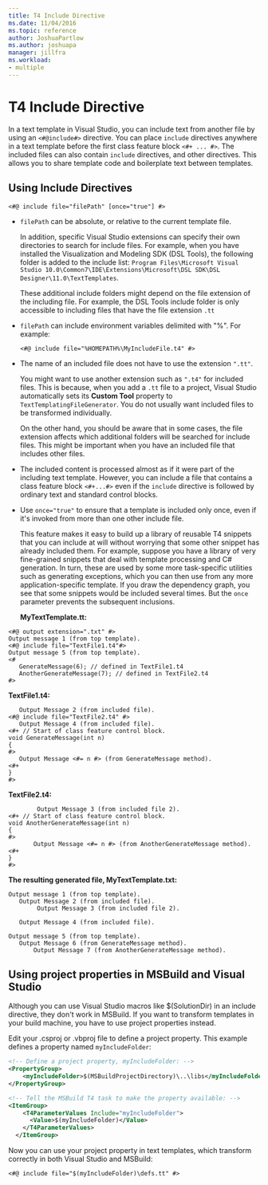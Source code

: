 ```yaml
---
title: T4 Include Directive
ms.date: 11/04/2016
ms.topic: reference
author: JoshuaPartlow
ms.author: joshuapa
manager: jillfra
ms.workload:
- multiple
---
```

# T4 Include Directive

In a text template in Visual Studio, you can include text from another file by using an `<#@include#>` directive. You can place `include` directives anywhere in a text template before the first class feature block `<#+ ... #>`. The included files can also contain `include` directives, and other directives. This allows you to share template code and boilerplate text between templates.

## Using Include Directives

```
<#@ include file="filePath" [once="true"] #>
```

- `filePath` can be absolute, or relative to the current template file.

   In addition, specific Visual Studio extensions can specify their own directories to search for include files. For example, when you have installed the Visualization and Modeling SDK (DSL Tools), the following folder is added to the include list: `Program Files\Microsoft Visual Studio 10.0\Common7\IDE\Extensions\Microsoft\DSL SDK\DSL Designer\11.0\TextTemplates`.

   These additional include folders might depend on the file extension of the including file. For example, the DSL Tools include folder is only accessible to including files that have the file extension `.tt`

- `filePath` can include environment variables delimited with "%". For example:

  ```
  <#@ include file="%HOMEPATH%\MyIncludeFile.t4" #>
  ```

- The name of an included file does not have to use the extension `".tt"`.

   You might want to use another extension such as `".t4"` for included files. This is because, when you add a `.tt` file to a project, Visual Studio automatically sets its **Custom Tool** property to `TextTemplatingFileGenerator`. You do not usually want included files to be transformed individually.

   On the other hand, you should be aware that in some cases, the file extension affects which additional folders will be searched for include files. This might be important when you have an included file that includes other files.

- The included content is processed almost as if it were part of the including text template. However, you can include a file that contains a class feature block `<#+...#>` even if the `include` directive is followed by ordinary text and standard control blocks.

- Use `once="true"` to ensure that a template is included only once, even if it's invoked from more than one other include file.

   This feature makes it easy to build up a library of reusable T4 snippets that you can include at will without worrying that some other snippet has already included them.  For example, suppose you have a library of very fine-grained snippets that deal with template processing and C# generation.  In turn, these are used by some more task-specific utilities such as generating exceptions, which you can then use from any more application-specific template. If you draw the dependency graph, you see that some snippets would be included several times. But the `once` parameter prevents the subsequent inclusions.

  **MyTextTemplate.tt:**

```
<#@ output extension=".txt" #>
Output message 1 (from top template).
<#@ include file="TextFile1.t4"#>
Output message 5 (from top template).
<#
   GenerateMessage(6); // defined in TextFile1.t4
   AnotherGenerateMessage(7); // defined in TextFile2.t4
#>
```

 **TextFile1.t4:**

```
   Output Message 2 (from included file).
<#@ include file="TextFile2.t4" #>
   Output Message 4 (from included file).
<#+ // Start of class feature control block.
void GenerateMessage(int n)
{
#>
   Output Message <#= n #> (from GenerateMessage method).
<#+
}
#>
```

 **TextFile2.t4:**

```
        Output Message 3 (from included file 2).
<#+ // Start of class feature control block.
void AnotherGenerateMessage(int n)
{
#>
       Output Message <#= n #> (from AnotherGenerateMessage method).
<#+
}
#>
```

 **The resulting generated file, MyTextTemplate.txt:**

```
Output message 1 (from top template).
   Output Message 2 (from included file).
        Output Message 3 (from included file 2).

   Output Message 4 (from included file).

Output message 5 (from top template).
   Output Message 6 (from GenerateMessage method).
       Output Message 7 (from AnotherGenerateMessage method).
```

## <a name="msbuild"></a> Using project properties in MSBuild and Visual Studio
 Although you can use Visual Studio macros like $(SolutionDir) in an include directive, they don't work in MSBuild. If you want to transform templates in your build machine, you have to use project properties instead.

 Edit your .csproj or .vbproj file to define a project property. This example defines a property named `myIncludeFolder`:

```xml
<!-- Define a project property, myIncludeFolder: -->
<PropertyGroup>
    <myIncludeFolder>$(MSBuildProjectDirectory)\..\libs</myIncludeFolder>
</PropertyGroup>

<!-- Tell the MSBuild T4 task to make the property available: -->
<ItemGroup>
    <T4ParameterValues Include="myIncludeFolder">
      <Value>$(myIncludeFolder)</Value>
    </T4ParameterValues>
  </ItemGroup>
```

 Now you can use your project property in text templates, which transform correctly in both Visual Studio and MSBuild:

```
<#@ include file="$(myIncludeFolder)\defs.tt" #>
```
